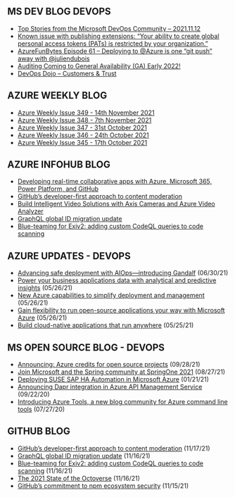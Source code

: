 ## MS DEV BLOG DEVOPS 

<!-- DEVBLOGDEVOPS:START -->
- [Top Stories from the Microsoft DevOps Community – 2021.11.12](https://devblogs.microsoft.com/devops/top-stories-from-the-microsoft-devops-community-2021-11-12/)
- [Known issue with publishing extensions: “Your ability to create global personal access tokens (PATs) is restricted by your organization.”](https://devblogs.microsoft.com/devops/issue-with-extension-publishing/)
- [AzureFunBytes Episode 61 – Deploying to @Azure is one “git push” away with @juliendubois](https://devblogs.microsoft.com/devops/azurefunbytes-episode-61-deploying-to-azure-is-one-git-push-away-with-juliendubois/)
- [Auditing Coming to General Availability (GA) Early 2022!](https://devblogs.microsoft.com/devops/auditing-coming-to-general-availability-ga-early-2022/)
- [DevOps Dojo – Customers & Trust](https://devblogs.microsoft.com/devops/devops-dojo-customers-trust/)
<!-- DEVBLOGDEVOPS:END -->


## AZURE WEEKLY BLOG

<!-- AZUREWEEKLY:START -->
- [Azure Weekly Issue 349 - 14th November 2021](https://azureweekly.info/issue-349.html)
- [Azure Weekly Issue 348 - 7th November 2021](https://azureweekly.info/issue-348.html)
- [Azure Weekly Issue 347 - 31st October 2021](https://azureweekly.info/issue-347.html)
- [Azure Weekly Issue 346 - 24th October 2021](https://azureweekly.info/issue-346.html)
- [Azure Weekly Issue 345 - 17th October 2021](https://azureweekly.info/issue-345.html)
<!-- AZUREWEEKLY:END -->

## AZURE INFOHUB BLOG 

<!-- AZUREINFOHUB:START -->
- [Developing real-time collaborative apps with Azure, Microsoft 365, Power Platform, and GitHub](https://devblogs.microsoft.com/microsoft365dev/developing-real-time-collaborative-apps-with-azure-microsoft-365-power-platform-and-github-2)
- [GitHub’s developer-first approach to content moderation](https://github.blog/2021-11-17-githubs-developer-first-approach-to-content-moderation/)
- [Build Intelligent Video Solutions with Axis Cameras and Azure Video Analyzer](https://techcommunity.microsoft.com/t5/azure-video-analyzer/build-intelligent-video-solutions-with-axis-cameras-and-azure/ba-p/2967607)
- [GraphQL global ID migration update](https://github.blog/2021-11-16-graphql-global-id-migration-update/)
- [Blue-teaming for Exiv2: adding custom CodeQL queries to code scanning](https://github.blog/2021-11-16-adding-custom-codeql-queries-code-scanning/)
<!-- AZUREINFOHUB:END -->


## AZURE UPDATES - DEVOPS 

<!-- AZUREUPDATES:START -->

 - [Advancing safe deployment with AIOps—introducing Gandalf](https://azure.microsoft.com/blog/advancing-safe-deployment-with-aiops-introducing-gandalf/) (06/30/21)
 - [Power your business applications data with analytical and predictive insights](https://azure.microsoft.com/blog/power-your-business-applications-data-with-analytical-and-predictive-insights/) (05/26/21)
 - [New Azure capabilities to simplify deployment and management](https://azure.microsoft.com/blog/new-azure-capabilities-to-simplify-deployment-and-management/) (05/26/21)
 - [Gain flexibility to run open-source applications your way with Microsoft Azure](https://azure.microsoft.com/blog/gain-flexibility-to-run-open-source-applications-your-way-with-microsoft-azure/) (05/26/21)
 - [Build cloud-native applications that run anywhere](https://azure.microsoft.com/blog/build-cloudnative-applications-that-run-anywhere/) (05/25/21)
<!-- AZUREUPDATES:END -->


## MS OPEN SOURCE BLOG - DEVOPS 

<!-- MSOPENSOURCEBLOG:START -->

 - [Announcing: Azure credits for open source projects](https://cloudblogs.microsoft.com/opensource/2021/09/28/announcing-azure-credits-for-open-source-projects/) (09/28/21)
 - [Join Microsoft and the Spring community at SpringOne 2021](https://cloudblogs.microsoft.com/opensource/2021/08/27/join-microsoft-and-the-spring-community-at-springone-2021/) (08/27/21)
 - [Deploying SUSE SAP HA Automation in Microsoft Azure](https://cloudblogs.microsoft.com/opensource/2021/01/21/deploying-suse-sap-ha-automation-in-microsoft-azure/) (01/21/21)
 - [Announcing Dapr integration in Azure API Management Service](https://cloudblogs.microsoft.com/opensource/2020/09/22/announcing-dapr-integration-azure-api-management-service-apim/) (09/22/20)
 - [Introducing Azure Tools, a new blog community for Azure command line tools](https://cloudblogs.microsoft.com/opensource/2020/07/27/introducing-azure-tools-new-tech-community-blog/) (07/27/20)
<!-- MSOPENSOURCEBLOG:END -->


## GITHUB BLOG


<!-- GITHUB:START -->

 - [GitHub’s developer-first approach to content moderation](https://github.blog/2021-11-17-githubs-developer-first-approach-to-content-moderation/) (11/17/21)
 - [GraphQL global ID migration update](https://github.blog/2021-11-16-graphql-global-id-migration-update/) (11/16/21)
 - [Blue-teaming for Exiv2: adding custom CodeQL queries to code scanning](https://github.blog/2021-11-16-adding-custom-codeql-queries-code-scanning/) (11/16/21)
 - [The 2021 State of the Octoverse](https://github.blog/2021-11-16-the-2021-state-of-the-octoverse/) (11/16/21)
 - [GitHub’s commitment to npm ecosystem security](https://github.blog/2021-11-15-githubs-commitment-to-npm-ecosystem-security/) (11/15/21)
<!-- GITHUB:END -->
